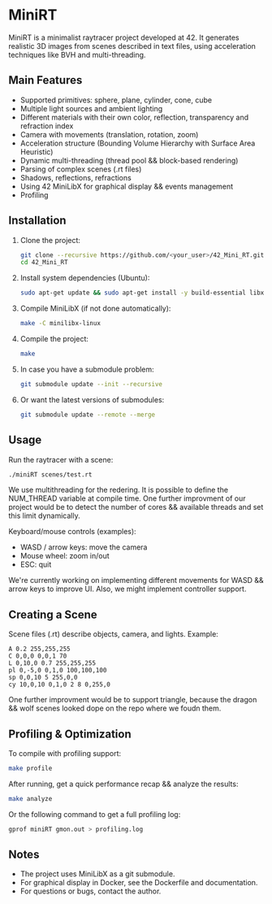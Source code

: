 MiniRT
======

MiniRT is a minimalist raytracer project developed at 42. It generates realistic 3D images from scenes described in text files, using acceleration techniques like BVH and multi-threading.

Main Features
-------------
- Supported primitives: sphere, plane, cylinder, cone, cube
- Multiple light sources and ambient lighting
- Different materials with their own color, reflection, transparency and refraction index
- Camera with movements (translation, rotation, zoom)
- Acceleration structure (Bounding Volume Hierarchy with Surface Area Heuristic)
- Dynamic multi-threading (thread pool && block-based rendering)
- Parsing of complex scenes (.rt files)
- Shadows, reflections, refractions
- Using 42 MiniLibX for graphical display && events management
- Profiling

Installation
------------
1. Clone the project:
	```sh
	git clone --recursive https://github.com/<your_user>/42_Mini_RT.git
	cd 42_Mini_RT
	```
2. Install system dependencies (Ubuntu):
	```sh
	sudo apt-get update && sudo apt-get install -y build-essential libx11-dev libxext-dev libxpm-dev libxrandr-dev libbsd-dev libgl1-mesa-dev libglu1-mesa-dev x11-apps git make
	```
3. Compile MiniLibX (if not done automatically):
	```sh
	make -C minilibx-linux
	```
4. Compile the project:
	```sh
	make
	```

5. In case you have a submodule problem:
	```sh
	git submodule update --init --recursive
	```

6. Or want the latest versions of submodules:
	```sh
	git submodule update --remote --merge
	```

Usage
-----
Run the raytracer with a scene:
```sh
./miniRT scenes/test.rt
```

We use multithreading for the redering. It is possible to define the NUM_THREAD variable at compile time. One further improvment of our project would be to detect the number of cores && available threads and set
this limit dynamically.

Keyboard/mouse controls (examples):
- WASD / arrow keys: move the camera
- Mouse wheel: zoom in/out
- ESC: quit

We're currently working on implementing different movements for WASD && arrow keys to improve UI. Also, we
might implement controller support.

Creating a Scene
----------------
Scene files (.rt) describe objects, camera, and lights. Example:
```
A 0.2 255,255,255
C 0,0,0 0,0,1 70
L 0,10,0 0.7 255,255,255
pl 0,-5,0 0,1,0 100,100,100
sp 0,0,10 5 255,0,0
cy 10,0,10 0,1,0 2 8 0,255,0
```

One further improvment would be to support triangle, because the dragon && wolf scenes looked dope on the repo where we foudn them.

Profiling & Optimization
------------------------
To compile with profiling support:
```sh
make profile
```
After running, get a quick performance recap && analyze the results:
```sh
make analyze
```

Or the following command to get a full profiling log:
```sh
gprof miniRT gmon.out > profiling.log
```

Notes
-----
- The project uses MiniLibX as a git submodule.
- For graphical display in Docker, see the Dockerfile and documentation.
- For questions or bugs, contact the author.
